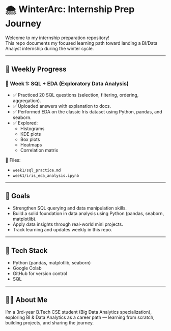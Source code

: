 # 🌨️ WinterArc: Internship Prep Journey

Welcome to my internship preparation repository!  
This repo documents my focused learning path toward landing a BI/Data Analyst internship during the winter cycle.

---

## 📅 Weekly Progress

### 📖 Week 1: SQL + EDA (Exploratory Data Analysis)

- ✅ Practiced 20 SQL questions (selection, filtering, ordering, aggregation).
- ✅ Uploaded answers with explanation to docs.
- ✅ Performed EDA on the classic Iris dataset using Python, pandas, and seaborn.
- ✅ Explored:
  - Histograms
  - KDE plots
  - Box plots
  - Heatmaps
  - Correlation matrix

📁 Files:
- `week1/sql_practice.md`
- `week1/iris_eda_analysis.ipynb`

---

## 🎯 Goals

- Strengthen SQL querying and data manipulation skills.
- Build a solid foundation in data analysis using Python (pandas, seaborn, matplotlib).
- Apply data insights through real-world mini projects.
- Track learning and updates weekly in this repo.

---

## 🔧 Tech Stack

- Python (pandas, matplotlib, seaborn)
- Google Colab
- GitHub for version control
- SQL

---

## 🙋‍♀️ About Me

I’m a 3rd-year B.Tech CSE student (Big Data Analytics specialization), exploring BI & Data Analytics as a career path — learning from scratch, building projects, and sharing the journey.

